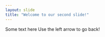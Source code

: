 ```yaml
---
layout: slide
title: "Welcome to our second slide!"
---
```

Some text here
Use the left arrow to go back!
